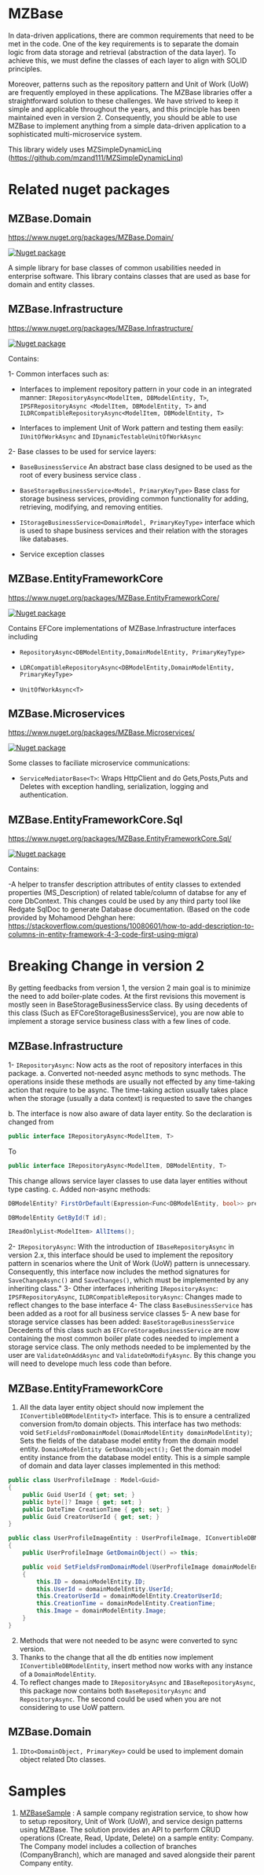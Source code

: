 
# MZBase
In data-driven applications, there are common requirements that need to be met in the code. One of the key requirements is to separate the domain logic from data storage and retrieval (abstraction of the data layer). To achieve this, we must define the classes of each layer to align with SOLID principles.

Moreover, patterns such as the repository pattern and Unit of Work (UoW) are frequently employed in these applications. The MZBase libraries offer a straightforward solution to these challenges. We have strived to keep it simple and applicable throughout the years, and this principle has been maintained even in version 2. Consequently, you should be able to use MZBase to implement anything from a simple data-driven application to a sophisticated multi-microservice system.

This library widely uses MZSimpleDynamicLinq (https://github.com/mzand111/MZSimpleDynamicLinq)


# Related nuget packages
## MZBase.Domain
https://www.nuget.org/packages/MZBase.Domain/

[![Nuget package](https://img.shields.io/nuget/vpre/MZBase.Domain)](https://www.nuget.org/packages/MZBase.Domain/)

A simple library for base classes of common usabilities needed in enterprise software. 
This library contains classes that are used as base for domain and entity classes.

## MZBase.Infrastructure
https://www.nuget.org/packages/MZBase.Infrastructure/

[![Nuget package](https://img.shields.io/nuget/vpre/MZBase.Infrastructure)](https://www.nuget.org/packages/MZBase.Infrastructure/)

Contains:

1- Common interfaces such as:

  - Interfaces to implement repository pattern in your code in an integrated manner: `IRepositoryAsync<ModelItem, DBModelEntity, T>`, `IPSFRepositoryAsync <ModelItem, DBModelEntity, T>` and `ILDRCompatibleRepositoryAsync<ModelItem, DBModelEntity, T>`
  
  - Interfaces to implement Unit of Work pattern and testing them easily: `IUnitOfWorkAsync` and `IDynamicTestableUnitOfWorkAsync`

2- Base classes to be used for service layers:

  - `BaseBusinessService` An abstract base class designed to be used as the root of every business service class . 

  - `BaseStorageBusinessService<Model, PrimaryKeyType>` Base class for storage business services, providing common functionality for adding, retrieving, modifying, and removing entities.
  
  - `IStorageBusinessService<DomainModel, PrimaryKeyType>` interface which is used to shape business services and their relation with the storages like databases.
  
  - Service exception classes

## MZBase.EntityFrameworkCore
https://www.nuget.org/packages/MZBase.EntityFrameworkCore/

[![Nuget package](https://img.shields.io/nuget/vpre/MZBase.Infrastructure)](https://www.nuget.org/packages/MZBase.EntityFrameworkCore/)

Contains EFCore implementations of MZBase.Infrastructure interfaces including

  - `RepositoryAsync<DBModelEntity,DomainModelEntity, PrimaryKeyType>`
  
  - `LDRCompatibleRepositoryAsync<DBModelEntity,DomainModelEntity, PrimaryKeyType>`
  
  - `UnitOfWorkAsync<T>`

## MZBase.Microservices
https://www.nuget.org/packages/MZBase.Microservices/

[![Nuget package](https://img.shields.io/nuget/vpre/MZBase.Infrastructure)](https://www.nuget.org/packages/MZBase.Microservices/)

Some classes to faciliate microservice communications:

  - `ServiceMediatorBase<T>`: Wraps HttpClient and do Gets,Posts,Puts and Deletes with exception handling, serialization, logging and authentication. 

## MZBase.EntityFrameworkCore.Sql

https://www.nuget.org/packages/MZBase.EntityFrameworkCore.Sql/

[![Nuget package](https://img.shields.io/nuget/vpre/MZBase.Infrastructure)](https://www.nuget.org/packages/MZBase.EntityFrameworkCore.Sql/)

Contains:

  -A helper to transfer description attributes of entity classes to extended properties (MS_Description) of related table/column of databse for any ef core DbContext. This changes could be used by any third party tool like Redgate SqlDoc to generate Database documentation. (Based on the code provided by Mohamood Dehghan here: https://stackoverflow.com/questions/10080601/how-to-add-description-to-columns-in-entity-framework-4-3-code-first-using-migra)


# Breaking Change in version 2
By getting feedbacks from version 1, the version 2 main goal is to minimize the need to add boiler-plate codes. At the first revisions this movement is mostly seen in BaseStorageBusinessService class. By using decedents of this class (Such as EFCoreStorageBusinessService), you are now able to implement a storage service business class with a few lines of code. 
## MZBase.Infrastructure
1-	`IRepositoryAsync`: Now acts as the root of repository interfaces in this package.
a.	Converted not-needed async methods to sync methods.
The operations inside these methods are usually not effected by any time-taking action that require to be async. The time-taking action usually takes place when the storage (usually a data context) is requested to save the changes

b.	The interface is now also aware of data layer entity. So the declaration is changed from 

```cs
public interface IRepositoryAsync<ModelItem, T>
```

To 

```cs
public interface IRepositoryAsync<ModelItem, DBModelEntity, T>
```
This change allows service layer classes to use data layer entities without type casting. 
c. Added non-async methods:
```cs
DBModelEntity? FirstOrDefault(Expression<Func<DBModelEntity, bool>> predicate);

DBModelEntity GetById(T id);

IReadOnlyList<ModelItem> AllItems();
```
2- `IRepositoryAsync`: With the introduction of `IBaseRepositoryAsync` in version 2.x, this interface should be used to implement the repository pattern in scenarios where the Unit of Work (UoW) pattern is unnecessary. Consequently, this interface now includes the method signatures for `SaveChangeAsync()` and `SaveChanges()`, which must be implemented by any inheriting class."
3-	Other interfaces inheriting `IRepositoryAsync`: `IPSFRepositoryAsync`, `ILDRCompatibleRepositoryAsync`:
Changes made to reflect changes to the base interface
4-	The class `BaseBusinessService`  has been added as a root for all business service classes
5-	A new base for storage service classes has been added: `BaseStorageBusinessService`
Decedents of this class such as `EFCoreStorageBusinessService` are now containing the most common boiler plate codes needed to implement a storage service class. The only methods needed to be implemented by the user are `ValidateOnAddAsync` and `ValidateOnModifyAsync`. By this change you will need to develope much less code than before. 


## MZBase.EntityFrameworkCore

1.	All the data layer entity object should now implement the `IConvertibleDBModelEntity<T>` interface. This is to ensure a centralized conversion from/to domain objects. This interface has two methods:
void `SetFieldsFromDomainModel(DomainModelEntity domainModelEntity)`;
 	Sets the fields of the database model entity from the domain model entity.
`DomainModelEntity GetDomainObject();`
Get the domain model entity instance from the database model entity.
This is a simple sample of domain and data layer classes implemented in this method:
```cs
public class UserProfileImage : Model<Guid>
{
    public Guid UserId { get; set; }
    public byte[]? Image { get; set; }
    public DateTime CreationTime { get; set; }
    public Guid CreatorUserId { get; set; }
}
```

```cs
public class UserProfileImageEntity : UserProfileImage, IConvertibleDBModelEntity<UserProfileImage>
{
    public UserProfileImage GetDomainObject() => this;

    public void SetFieldsFromDomainModel(UserProfileImage domainModelEntity)
    {
        this.ID = domainModelEntity.ID;
        this.UserId = domainModelEntity.UserId;
        this.CreatorUserId = domainModelEntity.CreatorUserId;
        this.CreationTime = domainModelEntity.CreationTime;
        this.Image = domainModelEntity.Image;
    }
}
```

2.	Methods that were not needed to be async were converted to sync version.
3.	Thanks to the change that all the db entities now implement `IConvertibleDBModelEntity`, insert method now works with any instance of a `DomainModelEntity`.
4.  To reflect changes made to `IRepositoryAsync` and `IBaseRepositoryAsync`, this package now contains both `BaseRepositoryAsync` and `RepositoryAsync`. The second could be used when you are not considering to use UoW pattern. 

## MZBase.Domain
1.  `IDto<DomainObject, PrimaryKey>` could be used to implement domain object related Dto classes.


# Samples
1. [MZBaseSample](https://github.com/mzand111/MZBaseSample) : A sample company registration service, to show how to setup repository, Unit of Work (UoW), and service design patterns using MZBase. The solution provides an API to perform CRUD operations (Create, Read, Update, Delete) on a sample entity: Company. The Company model includes a collection of branches (CompanyBranch), which are managed and saved alongside their parent Company entity. 
